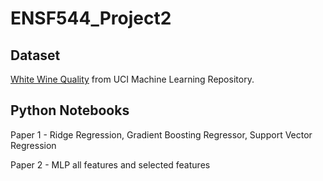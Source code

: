 # ENSF544_Project2

## Dataset
[White Wine Quality](https://archive.ics.uci.edu/ml/datasets/wine+quality) from UCI Machine Learning Repository.

## Python Notebooks

Paper 1 - Ridge Regression, Gradient Boosting Regressor, Support Vector Regression

Paper 2 - MLP all features and selected features